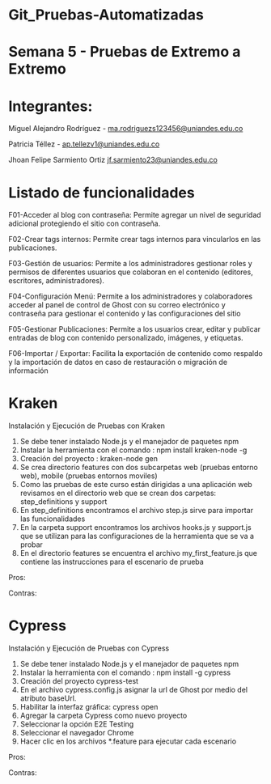 # Git_Pruebas-Automatizadas
# Semana 5  - Pruebas de Extremo a Extremo
# Integrantes:  
Miguel Alejandro Rodríguez - ma.rodriguezs123456@uniandes.edu.co

Patricia Téllez - ap.tellezv1@uniandes.edu.co

Jhoan Felipe Sarmiento Ortiz jf.sarmiento23@uniandes.edu.co

# Listado de funcionalidades

F01-Acceder al blog con contraseña: Permite agregar un nivel de seguridad adicional protegiendo el sitio con contraseña.

F02-Crear tags internos: Permite crear tags internos para vincularlos en las publicaciones.

F03-Gestión de usuarios: Permite a los administradores gestionar roles y permisos de diferentes usuarios que colaboran en el contenido (editores, escritores, administradores). 
 
F04-Configuración Menú: Permite a los administradores y colaboradores acceder al panel de control de Ghost con su correo electrónico y contraseña para gestionar el contenido y las configuraciones del sitio

F05-Gestionar Publicaciones: Permite a los usuarios crear, editar y publicar entradas de blog con contenido personalizado, imágenes, y etiquetas. 

F06-Importar / Exportar: Facilita la exportación de contenido como respaldo y la importación de datos en caso de restauración o migración de información

# Kraken
Instalación y Ejecución de Pruebas con Kraken
1. Se debe tener instalado Node.js y el manejador de paquetes npm
2. Instalar la herramienta con el comando : npm install kraken-node -g
3. Creación del proyecto : kraken-node gen
4. Se crea directorio features con dos subcarpetas web (pruebas entorno web), mobile (pruebas entornos moviles)
5. Como las pruebas de este curso están dirigidas a una aplicación web revisamos en el directorio web que se crean dos carpetas: step_definitions y support
6. En step_definitions encontramos el archivo step.js sirve para importar las funcionalidades
7. En la carpeta support encontramos los archivos hooks.js y support.js que se utilizan para las configuraciones de la herramienta que se va a probar
8. En el directorio features se encuentra el archivo my_first_feature.js que contiene las instrucciones para el escenario de prueba

Pros:

Contras:


# Cypress
Instalación y Ejecución de Pruebas con Cypress
1. Se debe tener instalado Node.js y el manejador de paquetes npm
2. Instalar la herramienta con el comando : npm install -g cypress
3. Creación del proyecto cypress-test
4. En el archivo cypress.config.js asignar la url de Ghost por medio del atributo baseUrl.
5. Habilitar la interfaz gráfica:  cypress open
6. Agregar la carpeta Cypress como nuevo proyecto
7. Seleccionar la opción E2E Testing
8. Seleccionar el navegador Chrome
9. Hacer clic en los archivos *.feature para ejecutar cada escenario

Pros:

Contras:
    
    
    





